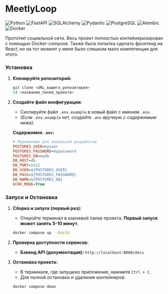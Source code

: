 
# MeetlyLoop

![Python](https://img.shields.io/badge/Python-3.11-3776AB?style=for-the-badge&logo=python&logoColor=white)
![FastAPI](https://img.shields.io/badge/FastAPI-0.100+-05998B?style=for-the-badge&logo=fastapi&logoColor=white)
![SQLAlchemy](https://img.shields.io/badge/SQLAlchemy-2.0-DF2F08?style=for-the-badge&logo=python&logoColor=white)
![Pydantic](https://img.shields.io/badge/Pydantic-2.0-E92063?style=for-the-badge&logo=pydantic&logoColor=white)
![PostgreSQL](https://img.shields.io/badge/PostgreSQL-15-4169E1?style=for-the-badge&logo=postgresql&logoColor=white)
![Alembic](https://img.shields.io/badge/Alembic-1.12-00A98F?style=for-the-badge&logo=alembic&logoColor=white)
![Docker](https://img.shields.io/badge/Docker-Compose-2496ED?style=for-the-badge&logo=docker&logoColor=white)

Прототип социальной сети. 
Весь проект полностью контейнеризирован с помощью Docker-compose. Также была попытка сделать фронтенд на React, но на тот момент у меня было слишком мало компетенции для этого.

### Установка

1.  **Клонируйте репозиторий:**
    ```bash
    git clone <URL_вашего_репозитория>
    cd <название_папки_проекта>
    ```

2.  **Создайте файл конфигурации:**
    *   Скопируйте файл `.env.example` в новый файл с именем `.env`.
    *   *(Если `.env.example` нет, создайте `.env` вручную с содержимым ниже).*

    **Содержимое `.env`:**
    ```ini
    # Переменные для локальной разработки
    POSTGRES_USER=myuser
    POSTGRES_PASSWORD=mypassword
    POSTGRES_DB=mydb
    DB_HOST=db
    DB_PORT=5432
    DB_USER=${POSTGRES_USER}
    DB_PASS=${POSTGRES_PASSWORD}
    DB_NAME=${POSTGRES_DB}
    ECHO_MODE=True
    ```

### Запуск и Остановка

1.  **Сборка и запуск (первый раз):**
    *   Откройте терминал в корневой папке проекта. **Первый запуск может занять 5-10 минут.**
    ```bash
    docker compose up --build
    ```

2.  **Проверка доступности сервисов:**
    *   **Бэкенд API (документация):** `http://localhost:8000/docs`

3.  **Остановка проекта:**
    *   В терминале, где запущено приложение, нажмите `Ctrl + C`.
    *   Для полной остановки и удаления контейнеров:
    ```bash
    docker compose down
    ```